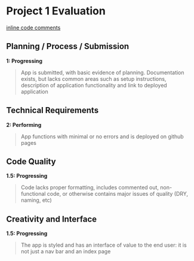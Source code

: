 # Project 1 Evaluation
[inline code comments]()
## Planning / Process / Submission
**1: Progressing**
>App is submitted, with basic evidence of planning. Documentation exists, but lacks common areas such as setup instructions, description of application functionality and link to deployed application

## Technical Requirements
**2: Performing**
>App functions with minimal or no errors and is deployed on github pages

## Code Quality
**1.5: Progressing**
>Code lacks proper formatting, includes commented out, non-functional code, or otherwise contains major issues of quality (DRY, naming, etc)

## Creativity and Interface
**1.5: Progressing**
>The app is styled and has an interface of value to the end user: it is not just a nav bar and an index page
